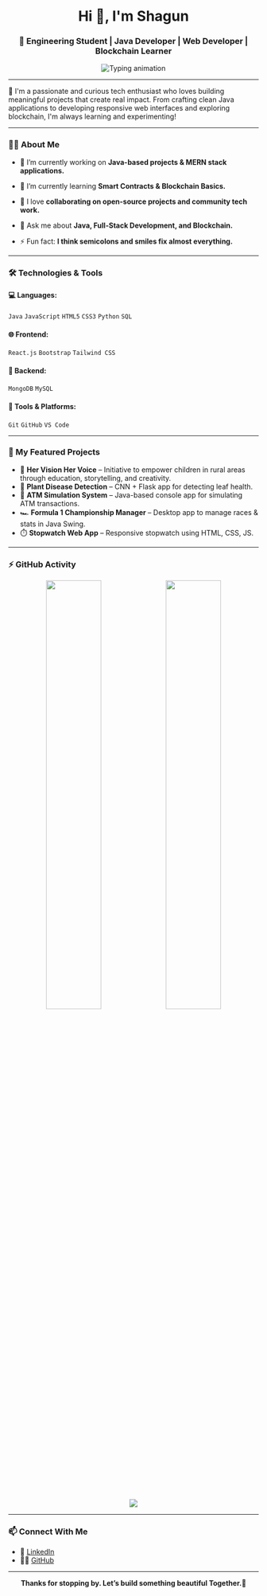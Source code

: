 
<h1 align="center">Hi 👋, I'm Shagun</h1>
<h3 align="center">🚀 Engineering Student | Java Developer | Web Developer | Blockchain Learner</h3>

<p align="center">
  <img src="https://readme-typing-svg.herokuapp.com?font=Fira+Code&size=24&pause=1000&color=D61A59&center=true&vCenter=true&width=550&lines=Turning+Coffee+into+Code+☕💻;Let's+Learn%2C+Code%2C+Create!" alt="Typing animation" />
</p>

---

🌟 I'm a passionate and curious tech enthusiast who loves building meaningful projects that create real impact. From crafting clean Java applications to developing responsive web interfaces and exploring blockchain, I'm always learning and experimenting!

---

### 👩‍💻 About Me

- 🔭 I’m currently working on **Java-based projects & MERN stack applications.**
- 🌱 I’m currently learning **Smart Contracts & Blockchain Basics.**
- 👯 I love **collaborating on open-source projects and community tech work.**
- 💬 Ask me about **Java, Full-Stack Development, and Blockchain.**
  
- ⚡ Fun fact: **I think semicolons and smiles fix almost everything.**

---

### 🛠️ Technologies & Tools

#### 💻 Languages:
`Java` `JavaScript` `HTML5` `CSS3` `Python` `SQL`

#### 🌐 Frontend:
`React.js` `Bootstrap` `Tailwind CSS` 

#### 🔧 Backend:
`MongoDB` `MySQL` 

#### 🧠 Tools & Platforms:
`Git` `GitHub` `VS Code` 

---

### 📌 My Featured Projects
- 🌟 **Her Vision Her Voice** – Initiative to empower children in rural areas through education, storytelling, and creativity.
-  🌿 **Plant Disease Detection** – CNN + Flask app for detecting leaf health.
- 🔐 **ATM Simulation System** – Java-based console app for simulating ATM transactions.
- 🏎️ **Formula 1 Championship Manager** – Desktop app to manage races & stats in Java Swing.
- ⏱️ **Stopwatch Web App** – Responsive stopwatch using HTML, CSS, JS.

---

### ⚡ GitHub Activity

<p align="center">
  <img width="47%" src="https://github-readme-stats.vercel.app/api?username=shagunchauhan02&show_icons=true&hide_border=true&theme=tokyonight&count_private=true&include_all_commits=true" />
  <img width="47%" src="https://github-readme-stats.vercel.app/api/top-langs/?username=shagunchauhan02&layout=compact&hide_border=true&theme=tokyonight&langs_count=6" />
</p>

<p align="center">
  <img src="https://github-readme-streak-stats.herokuapp.com?user=shagunchauhan02&theme=tokyonight&hide_border=true&date_format=M%20j%5B%2C%20Y%5D" />
</p>

---


### 📫 Connect With Me

- 💼 [LinkedIn](https://www.linkedin.com/in/shagun-chauhan-239aa3293)  
- 🧑‍💻 [GitHub](https://github.com/shagunchauhan02)
  
---

<p align="center"><b>Thanks for stopping by. Let’s build something beautiful Together.🌸</b></p>
